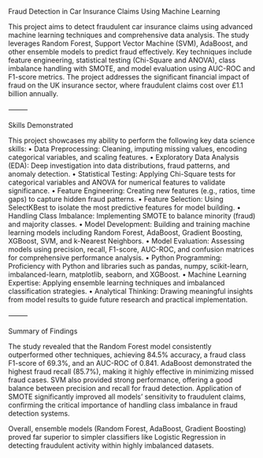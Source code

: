 Fraud Detection in Car Insurance Claims Using Machine Learning

This project aims to detect fraudulent car insurance claims using advanced machine learning techniques and comprehensive data analysis.
The study leverages Random Forest, Support Vector Machine (SVM), AdaBoost, and other ensemble models to predict fraud effectively.
Key techniques include feature engineering, statistical testing (Chi-Square and ANOVA), class imbalance handling with SMOTE, and model evaluation using AUC-ROC and F1-score metrics.
The project addresses the significant financial impact of fraud on the UK insurance sector, where fraudulent claims cost over £1.1 billion annually.

⸻

Skills Demonstrated

This project showcases my ability to perform the following key data science skills:
   • Data Preprocessing: Cleaning, imputing missing values, encoding categorical variables, and scaling features.
   • Exploratory Data Analysis (EDA): Deep investigation into data distributions, fraud patterns, and anomaly detection.
   • Statistical Testing: Applying Chi-Square tests for categorical variables and ANOVA for numerical features to validate significance.
   • Feature Engineering: Creating new features (e.g., ratios, time gaps) to capture hidden fraud patterns.
   • Feature Selection: Using SelectKBest to isolate the most predictive features for model building.
   • Handling Class Imbalance: Implementing SMOTE to balance minority (fraud) and majority classes.
   • Model Development: Building and training machine learning models including Random Forest, AdaBoost, Gradient Boosting, XGBoost, SVM, and k-Nearest Neighbors.
   • Model Evaluation: Assessing models using precision, recall, F1-score, AUC-ROC, and confusion matrices for comprehensive performance analysis.
   • Python Programming: Proficiency with Python and libraries such as pandas, numpy, scikit-learn, imbalanced-learn, matplotlib, seaborn, and XGBoost.
   • Machine Learning Expertise: Applying ensemble learning techniques and imbalanced classification strategies.
   • Analytical Thinking: Drawing meaningful insights from model results to guide future research and practical implementation.

⸻

Summary of Findings

The study revealed that the Random Forest model consistently outperformed other techniques, achieving 84.5% accuracy, a fraud class F1-score of 69.3%, and an AUC-ROC of 0.841. AdaBoost demonstrated the highest fraud recall (85.7%), making it highly effective in minimizing missed fraud cases. SVM also provided strong performance, offering a good balance between precision and recall for fraud detection. Application of SMOTE significantly improved all models’ sensitivity to fraudulent claims, confirming the critical importance of handling class imbalance in fraud detection systems.

Overall, ensemble models (Random Forest, AdaBoost, Gradient Boosting) proved far superior to simpler classifiers like Logistic Regression in detecting fraudulent activity within highly imbalanced datasets.
